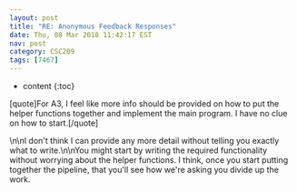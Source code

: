 ```yaml
---
layout: post
title: "RE: Anonymous Feedback Responses"
date: Thu, 08 Mar 2018 11:42:17 EST
nav: post
category: CSC209
tags: [7467]
---
```


* content
{:toc}

[quote]For A3, I feel like more info should be provided on how to put the helper functions together and implement the main program. I have no clue on how to start.[/quote]
<!-- more -->
<p>\n\nI don't think I can provide any more detail without telling you exactly what to write.\n\nYou might start by writing the required functionality without worrying about the helper functions. I think, once you start putting together the pipeline, that you'll see how we're asking you divide up the work.</p>
